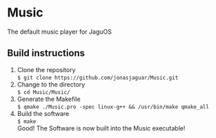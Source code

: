 # Music
The default music player for JaguOS  

## Build instructions  
1. Clone the repository  
`$ git clone https://github.com/jonasjaguar/Music.git`  
2. Change to the directory  
`$ cd Music/Music/`  
3. Generate the Makefile  
`$ qmake ./Music.pro -spec linux-g++ && /usr/bin/make qmake_all`  
4. Build the software  
`$ make`  
Good! The Software is now built into the Music executable!  
